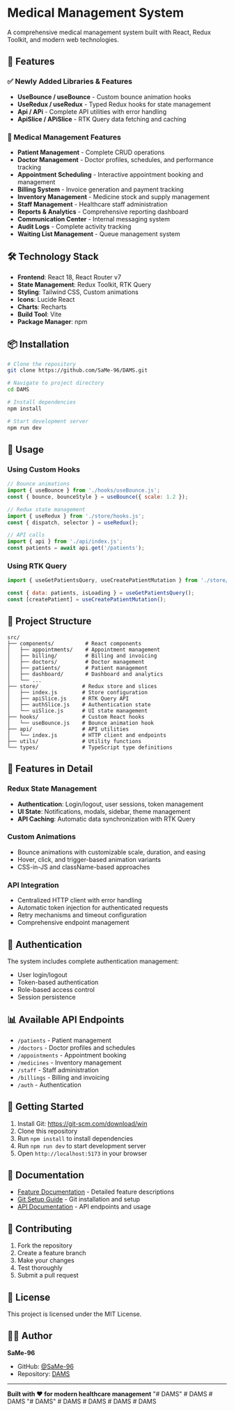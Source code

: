 # Medical Management System

A comprehensive medical management system built with React, Redux Toolkit, and modern web technologies.

## 🚀 Features

### ✅ Newly Added Libraries & Features
- **UseBounce / useBounce** - Custom bounce animation hooks
- **UseRedux / useRedux** - Typed Redux hooks for state management  
- **Api / APi** - Complete API utilities with error handling
- **ApiSlice / APiSlice** - RTK Query data fetching and caching

### 🏥 Medical Management Features
- **Patient Management** - Complete CRUD operations
- **Doctor Management** - Doctor profiles, schedules, and performance tracking
- **Appointment Scheduling** - Interactive appointment booking and management
- **Billing System** - Invoice generation and payment tracking
- **Inventory Management** - Medicine stock and supply management
- **Staff Management** - Healthcare staff administration
- **Reports & Analytics** - Comprehensive reporting dashboard
- **Communication Center** - Internal messaging system
- **Audit Logs** - Complete activity tracking
- **Waiting List Management** - Queue management system

## 🛠 Technology Stack

- **Frontend**: React 18, React Router v7
- **State Management**: Redux Toolkit, RTK Query
- **Styling**: Tailwind CSS, Custom animations
- **Icons**: Lucide React
- **Charts**: Recharts
- **Build Tool**: Vite
- **Package Manager**: npm

## 📦 Installation

```bash
# Clone the repository
git clone https://github.com/SaMe-96/DAMS.git

# Navigate to project directory
cd DAMS

# Install dependencies
npm install

# Start development server
npm run dev
```

## 🔧 Usage

### Using Custom Hooks

```javascript
// Bounce animations
import { useBounce } from './hooks/useBounce.js';
const { bounce, bounceStyle } = useBounce({ scale: 1.2 });

// Redux state management
import { useRedux } from './store/hooks.js';
const { dispatch, selector } = useRedux();

// API calls
import { api } from './api/index.js';
const patients = await api.get('/patients');
```

### Using RTK Query

```javascript
import { useGetPatientsQuery, useCreatePatientMutation } from './store/apiSlice.js';

const { data: patients, isLoading } = useGetPatientsQuery();
const [createPatient] = useCreatePatientMutation();
```

## 📁 Project Structure

```
src/
├── components/          # React components
│   ├── appointments/    # Appointment management
│   ├── billing/         # Billing and invoicing
│   ├── doctors/         # Doctor management
│   ├── patients/        # Patient management
│   ├── dashboard/       # Dashboard and analytics
│   └── ...
├── store/              # Redux store and slices
│   ├── index.js        # Store configuration
│   ├── apiSlice.js     # RTK Query API
│   ├── authSlice.js    # Authentication state
│   └── uiSlice.js      # UI state management
├── hooks/              # Custom React hooks
│   └── useBounce.js    # Bounce animation hook
├── api/                # API utilities
│   └── index.js        # HTTP client and endpoints
├── utils/              # Utility functions
└── types/              # TypeScript type definitions
```

## 🎨 Features in Detail

### Redux State Management
- **Authentication**: Login/logout, user sessions, token management
- **UI State**: Notifications, modals, sidebar, theme management
- **API Caching**: Automatic data synchronization with RTK Query

### Custom Animations
- Bounce animations with customizable scale, duration, and easing
- Hover, click, and trigger-based animation variants
- CSS-in-JS and className-based approaches

### API Integration
- Centralized HTTP client with error handling
- Automatic token injection for authenticated requests
- Retry mechanisms and timeout configuration
- Comprehensive endpoint management

## 🔐 Authentication

The system includes complete authentication management:
- User login/logout
- Token-based authentication
- Role-based access control
- Session persistence

## 📊 Available API Endpoints

- `/patients` - Patient management
- `/doctors` - Doctor profiles and schedules  
- `/appointments` - Appointment booking
- `/medicines` - Inventory management
- `/staff` - Staff administration
- `/billings` - Billing and invoicing
- `/auth` - Authentication

## 🚦 Getting Started

1. Install Git: https://git-scm.com/download/win
2. Clone this repository
3. Run `npm install` to install dependencies
4. Run `npm run dev` to start development server
5. Open `http://localhost:5173` in your browser

## 📝 Documentation

- [Feature Documentation](FEATURES.md) - Detailed feature descriptions
- [Git Setup Guide](GIT_SETUP.md) - Git installation and setup
- [API Documentation](src/api/index.js) - API endpoints and usage

## 🤝 Contributing

1. Fork the repository
2. Create a feature branch
3. Make your changes
4. Test thoroughly
5. Submit a pull request

## 📄 License

This project is licensed under the MIT License.

## 👨‍💻 Author

**SaMe-96**
- GitHub: [@SaMe-96](https://github.com/SaMe-96)
- Repository: [DAMS](https://github.com/SaMe-96/DAMS)

---

**Built with ❤️ for modern healthcare management**
"# DAMS" 
#   D A M S  
 #   D A M S  
 "# DAMS" 
#   D A M S  
 #   D A M S  
 #   D A M S  
 #   D A M S  
 